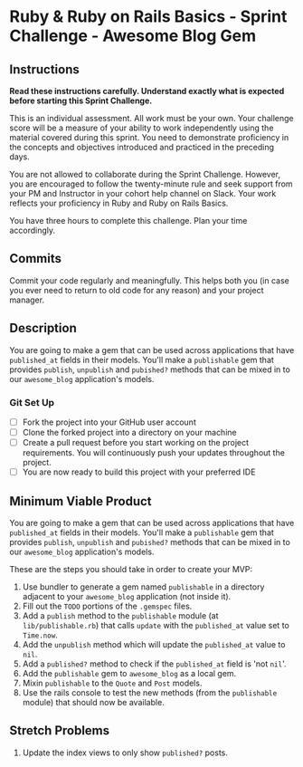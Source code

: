# Ruby & Ruby on Rails Basics - Sprint Challenge - Awesome Blog Gem

## Instructions

**Read these instructions carefully. Understand exactly what is expected before starting this Sprint Challenge.**

This is an individual assessment. All work must be your own. Your challenge score will be a measure of your ability to work independently using the material covered during this sprint. You need to demonstrate proficiency in the concepts and objectives introduced and practiced in the preceding days.

You are not allowed to collaborate during the Sprint Challenge. However, you are encouraged to follow the twenty-minute rule and seek support from your PM and Instructor in your cohort help channel on Slack. Your work reflects your proficiency in Ruby and Ruby on Rails Basics.

You have three hours to complete this challenge. Plan your time accordingly.

## Commits

Commit your code regularly and meaningfully. This helps both you (in case you ever need to return to old code for any reason) and your project manager.

## Description

You are going to make a gem that can be used across applications that have `published_at` fields in their models. You'll
make a `publishable` gem that provides `publish`, `unpublish` and `pubished?` methods that can be mixed in to our `awesome_blog` application's models.

### Git Set Up

- [ ] Fork the project into your GitHub user account
- [ ] Clone the forked project into a directory on your machine
- [ ] Create a pull request before you start working on the project requirements.  You will continuously push your updates throughout the project.
- [ ] You are now ready to build this project with your preferred IDE

## Minimum Viable Product

You are going to make a gem that can be used across applications that have `published_at` fields in their models. You'll
make a `publishable` gem that provides `publish`, `unpublish` and `pubished?` methods that can be mixed in to our `awesome_blog` application's models.

These are the steps you should take in order to create your MVP:

1. Use bundler to generate a gem named `publishable` in a directory adjacent to your `awesome_blog` application (not inside it).
2. Fill out the `TODO` portions of the `.gemspec` files.
3. Add a `publish` method to the `publishable` module (at `lib/publishable.rb`) that calls `update` with the `published_at` value set to `Time.now`.
4. Add the `unpublish` method which will update the `published_at` value to `nil`.
5. Add a `published?` method to check if the `published_at` field is 'not `nil`'.
6. Add the `publishable` gem to `awesome_blog` as a local gem.
7. Mixin `publishable` to the `Quote` and `Post` models.
8. Use the rails console to test the new methods (from the `publishable` module) that should now be available.

## Stretch Problems

1. Update the index views to only show `published?` posts.

